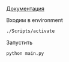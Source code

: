 [Документация](https://gamethon.datsteam.dev/datsdefense/documentation/)

Входим в environment

```bash
./Scripts/activate
```

Запустить

```bash
python main.py
```